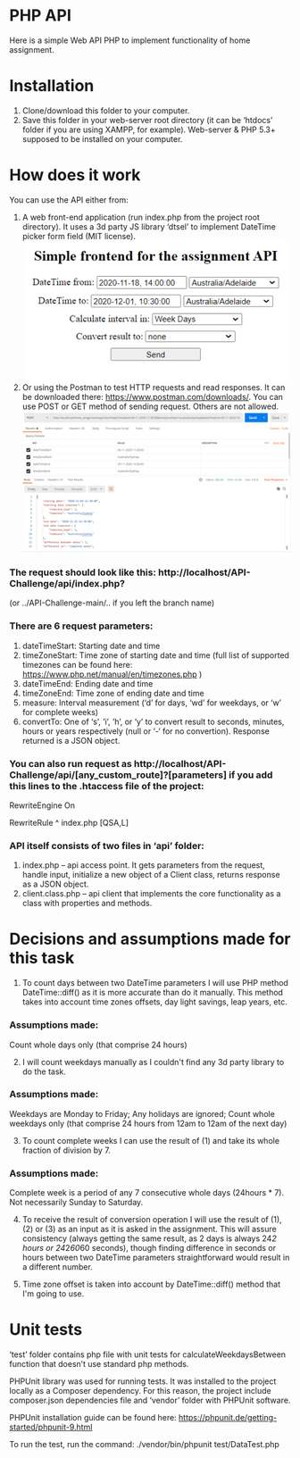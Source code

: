 # PHP API
Here is a simple Web API PHP to implement functionality of home assignment. 
# Installation
1.	Clone/download this folder to your computer.
2.	Save this folder in your web-server root directory (it can be ‘htdocs’ folder if you are using XAMPP, for example). Web-server & PHP 5.3+ supposed to be installed on your computer.
# How does it work
You can use the API either from:
1.	A web front-end application (run index.php from the project root directory). It uses a 3d party JS library ‘dtsel’ to implement DateTime picker form field (MIT license).
![API frontend](https://github.com/Zigr1/API-Challenge/blob/main/img/api1.png?raw=true)
2.	Or using the Postman to test HTTP requests and read responses. It can be downloaded there: https://www.postman.com/downloads/. You can use POST or GET method of sending request. Others are not allowed. 
![API in POSTMAN](https://github.com/Zigr1/API-Challenge/blob/main/img/api2.png?raw=true)
### The request should look like this: http://localhost/API-Challenge/api/index.php? 
(or ../API-Challenge-main/.. if you left the branch name)
### There are 6 request parameters:
1.	dateTimeStart: Starting date and time
2.	timeZoneStart: Time zone of starting date and time (full list of supported timezones can be found here: https://www.php.net/manual/en/timezones.php )
3.	dateTimeEnd: Ending date and time
4.	timeZoneEnd: Time zone of ending date and time
5.	measure: Interval measurement (‘d’ for days, ‘wd’ for weekdays, or ‘w’ for complete weeks)
6.	convertTo: One of ‘s’, ’i’, ’h’, or ‘y’ to convert result to seconds, minutes, hours or years respectively (null or ‘-‘ for no convertion).
Response returned is a JSON object.

### You can also run request as http://localhost/API-Challenge/api/[any_custom_route]?[parameters] if you add this lines to the .htaccess file of the project:
RewriteEngine On

RewriteRule ^ index.php [QSA,L]

### API itself consists of two files in ‘api’ folder:
1.	index.php – api access point. It gets parameters from the request, handle input, initialize a new object of a Client class, returns response as a JSON object.
2.	client.class.php – api client that implements the core functionality as a class with properties and methods.
# Decisions and assumptions made for this task
1.	To count days between two DateTime parameters I will use PHP method DateTime::diff() as it is more accurate than do it manually. This method takes into account time zones offsets, day light savings, leap years, etc.
### Assumptions made: 
Count whole days only (that comprise 24 hours)

2. I will count weekdays manually as I couldn't find any 3d party library to do the task.
### Assumptions made:
Weekdays are Monday to Friday;
Any holidays are ignored;
Count whole weekdays only (that comprise 24 hours from 12am to 12am of the next day)

3.	To count complete weeks I can use the result of (1) and take its whole fraction of division by 7.
### Assumptions made: 
Complete week is a period of any 7 consecutive whole days (24hours * 7). Not necessarily Sunday to Saturday.

4.	To receive the result of conversion operation I will use the result of (1), (2) or (3) as an input as it is asked in the assignment. This will assure consistency (always getting the same result, as 2 days is always 24*2 hours or 24*2*60*60 seconds), though finding difference in seconds or hours between two DateTime parameters straightforward would result in a different number.

5.	Time zone offset is taken into account by DateTime::diff() method that I'm going to use.
# Unit tests
‘test’ folder contains php file with unit tests for calculateWeekdaysBetween function that doesn’t use standard php methods.

PHPUnit library was used for running tests. It was installed to the project locally as a Composer dependency. For this reason, the project include composer.json dependencies file and ‘vendor’ folder with PHPUnit software.

PHPUnit installation guide can be found here:
https://phpunit.de/getting-started/phpunit-9.html

To run the test, run the command:
./vendor/bin/phpunit test/DataTest.php

